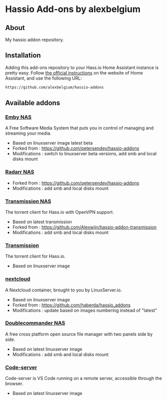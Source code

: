 # Hassio Add-ons by alexbelgium

## About
My hassio addon repository.

## Installation

Adding this add-ons repository to your Hass.io Home Assistant instance is
pretty easy. Follow [the official instructions][third-party-addons] on the
website of Home Assistant, and use the following URL:

```txt
https://github.com/alexbelgium/hassio-addons
```

## Available addons

[//]: # (ADDONLIST_START)

### [Emby NAS](emby/)
A Free Software Media System that puts you in control of managing and streaming your media.
- Based on linuxserver image latest beta
- Forked from : https://github.com/petersendev/hassio-addons
- Modifications : switch to linuxserver beta versions, add smb and local disks mount

### [Radarr NAS](radarr/)
- Forked from : https://github.com/petersendev/hassio-addons
- Modifications : add smb and local disks mount

### [Transmission NAS](transmission_nas/)
The torrent client for Hass.io with OpenVPN support.
- Based on latest transmission
- Forked from : https://github.com/Alexwijn/hassio-addon-transmission
- Modifications : add smb and local disks mount

### [Transmission](transmission/)
The torrent client for Hass.io.
- Based on linuxserver image

### [nextcloud](nextcloud/)
A Nextcloud container, brought to you by LinuxServer.io. 
- Based on linuxserver image
- Forked from : https://github.com/haberda/hassio_addons
- Modifications : update based on images numbering instead of "latest"

### [Doublecommander NAS](doublecommander/)
A free cross platform open source file manager with two panels side by side.
- Based on latest linuxserver image
- Modifications : add smb and local disks mount

### [Code-server](code-server/)
Code-server is VS Code running on a remote server, accessible through the browser.
- Based on latest linuxserver image

[//]: # (ADDONLIST_END)

[third-party-addons]: https://home-assistant.io/hassio/installing_third_party_addons/
